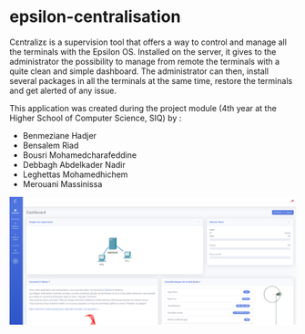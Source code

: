 # epsilon-centralisation

Cεntralizε is a supervision tool that offers a way to control and manage all the terminals with the Epsilon OS. Installed on the server, it gives to the administrator the possibility to manage from remote the terminals with a quite clean and simple dashboard. The administrator can then, install several packages in all the terminals at the same time, restore the terminals and get alerted of any issue. 

This application was created during the project module (4th year at the Higher School of Computer Science, SIQ) by : 
- Benmeziane Hadjer
- Bensalem Riad
- Bousri Mohamedcharafeddine
- Debbagh Abdelkader Nadir
- Leghettas Mohamedhichem
- Merouani Massinissa

![Dashboard](images/dashboard.PNG)
